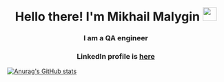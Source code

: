 <h1 align="center">Hello there! I'm Mikhail Malygin</a>
<img src="https://github.com/blackcater/blackcater/raw/main/images/Hi.gif" height="32"/></h1>
<h3 align="center">I am a QA engineer</h3>
<h3 align="center">LinkedIn profile is <a target="_blank" href="https://www.linkedin.com/in/mikhail-malygin-b27a6618a/">here</a></h3>

[![Anurag's GitHub stats](https://github-readme-stats.vercel.app/api?username=mikhail-malygin&show_icons=true&theme=nord)](https://github.com/mikhail-malygin/github-readme-stats)
